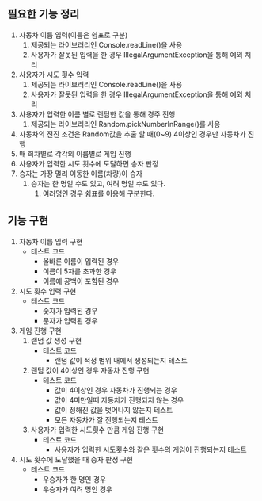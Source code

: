 ## 필요한 기능 정리
1. 자동차 이름 입력(이름은 쉼표로 구분)
    1. 제공되는 라이브러리인 Console.readLine()을 사용
    2. 사용자가 잘못된 입력을 한 경우 IllegalArgumentException을 통해 예외 처리
2. 사용자가 시도 횟수 입력
    1. 제공되는 라이브러리인 Console.readLine()을 사용
    2. 사용자가 잘못된 입력을 한 경우 IllegalArgumentException을 통해 예외 처리
3. 사용자가 입력한 이름 별로 랜덤한 값을 통해 경주 진행
    1. 제공되는 라이브러리인 Random.pickNumberInRange()를 사용
4. 자동차의 전진 조건은 Random값을 추출 할 때(0~9) 4이상인 경우만 자동차가 진행
5. 매 회차별로 각각의 이름별로 게임 진행
6. 사용자가 입력한 시도 횟수에 도달하면 승자 판정
7. 승자는 가장 멀리 이동한 이름(차량)이 승자
   1. 승자는 한 명일 수도 있고, 여려 명일 수도 있다.
      1. 여러명인 경우 쉼표를 이용해 구분한다.

## 기능 구현
1. 자동차 이름 입력 구현
   - 테스트 코드
     - 올바른 이름이 입력된 경우
     - 이름이 5자를 초과한 경우
     - 이름에 공백이 포함된 경우
2. 시도 횟수 입력 구현
   - 테스트 코드
     - 숫자가 입력된 경우
     - 문자가 입력된 경우
3. 게임 진행 구현
   1. 랜덤 값 생성 구현
      - 테스트 코드
        - 랜덤 값이 적정 범위 내에서 생성되는지 테스트
   2. 랜덤 값이 4이상인 경우 자동차 진행 구현
      - 테스트 코드
        - 값이 4이상인 경우 자동차가 진행되는 경우
        - 값이 4미만일때 자동차가 진행되지 않는 경우
        - 값이 정해진 값을 벗어나지 않는지 테스트
        - 모든 자동차가 잘 진행되는지 테스트
   3. 사용자가 입력한 시도횟수 만큼 게임 진행 구현
      - 테스트 코드
        - 사용자가 입력한 시도횟수와 같은 횟수의 게임이 진행되는지 테스트
4. 시도 횟수에 도달했을 때 승자 판정 구현
   - 테스트 코드
     - 우승자가 한 명인 경우
     - 우승자가 여려 명인 경우
